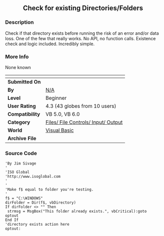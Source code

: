 ﻿<div align="center">

## Check for existing Directories/Folders


</div>

### Description

Check if that directory exists before running the risk of an error and/or data loss. One of the few that really works. No API, no function calls. Existence check and logic included. Incredibly simple.
 
### More Info
 
None known


<span>             |<span>
---                |---
**Submitted On**   |
**By**             |[N/A](https://github.com/Planet-Source-Code/PSCIndex/blob/master/ByAuthor/empty.md)
**Level**          |Beginner
**User Rating**    |4.3 (43 globes from 10 users)
**Compatibility**  |VB 5\.0, VB 6\.0
**Category**       |[Files/ File Controls/ Input/ Output](https://github.com/Planet-Source-Code/PSCIndex/blob/master/ByCategory/files-file-controls-input-output__1-3.md)
**World**          |[Visual Basic](https://github.com/Planet-Source-Code/PSCIndex/blob/master/ByWorld/visual-basic.md)
**Archive File**   |[](https://github.com/Planet-Source-Code/check-for-existing-directories-folders__1-2600/archive/master.zip)





### Source Code

```
'By Jim Sivage
'
'ISO Global
'http://www.isoglobal.com
'
'
'Make f$ equal to folder you're testing.
'
f$ = "C:\WINDOWS"
dirFolder = Dir(f$, vbDirectory)
If dirFolder <> "" Then
 strmsg = MsgBox("This folder already exists.", vbCritical):goto optout
End If
'directory exists action here
optout:
```

